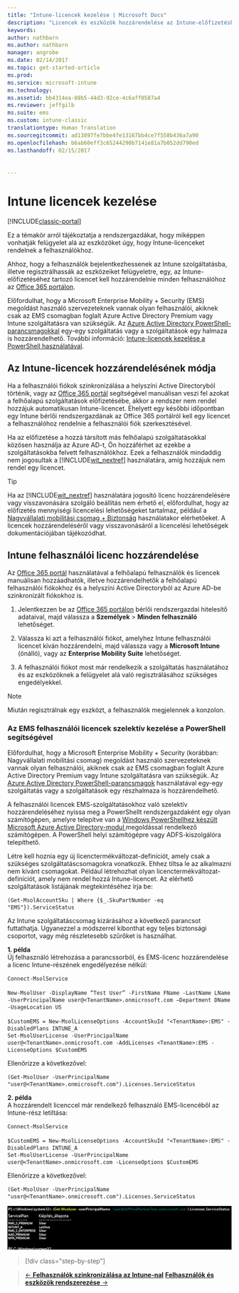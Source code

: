 ```yaml
---
title: "Intune-licencek kezelése | Microsoft Docs"
description: "Licencek és eszközök hozzárendelése az Intune-előfizetéshez"
keywords: 
author: nathbarn
ms.author: nathbarn
manager: angrobe
ms.date: 02/14/2017
ms.topic: get-started-article
ms.prod: 
ms.service: microsoft-intune
ms.technology: 
ms.assetid: bb4314ea-88b5-44d3-92ce-4c6aff0587a4
ms.reviewer: jeffgilb
ms.suite: ems
ms.custom: intune-classic
translationtype: Human Translation
ms.sourcegitcommit: ad13897fe7bbe4fe13167bb4ce7f558b436a7a90
ms.openlocfilehash: b6ab60eff3c65244290b7141e81a7b052dd790ed
ms.lasthandoff: 02/15/2017


---
```


# <a name="manage-intune-licenses"></a>Intune licencek kezelése

[!INCLUDE[classic-portal](../includes/classic-portal.md)]

Ez a témakör arról tájékoztatja a rendszergazdákat, hogy miképpen vonhatják felügyelet alá az eszközöket úgy, hogy Intune-licenceket rendelnek a felhasználókhoz.

Ahhoz, hogy a felhasználók bejelentkezhessenek az Intune szolgáltatásba, illetve regisztrálhassák az eszközeiket felügyeletre, egy, az Intune-előfizetéséhez tartozó licencet kell hozzárendelnie minden felhasználóhoz az [Office 365 portálon](http://go.microsoft.com/fwlink/p/?LinkId=698854).

Előfordulhat, hogy a Microsoft Enterprise Mobility + Security (EMS) megoldást használó szervezeteknek vannak olyan felhasználói, akiknek csak az EMS csomagban foglalt Azure Active Directory Premium vagy Intune szolgáltatásra van szükségük. Az [Azure Active Directory PowerShell-parancsmagokkal](https://msdn.microsoft.com/library/jj151815.aspx) egy-egy szolgáltatás vagy a szolgáltatások egy halmaza is hozzárendelhető. További információ: [Intune-licencek kezelése a PowerShell használatával](start-with-a-paid-subscription-to-microsoft-intune-step-4-posh.md).

## <a name="how-intune-licenses-are-assigned"></a>Az Intune-licencek hozzárendelésének módja
Ha a felhasználói fiókok szinkronizálása a helyszíni Active Directoryból történik, vagy az [Office 365 portál](http://go.microsoft.com/fwlink/p/?LinkId=698854) segítségével manuálisan veszi fel azokat a felhőalapú szolgáltatások előfizetésébe, akkor a rendszer nem rendel hozzájuk automatikusan Intune-licencet. Ehelyett egy későbbi időpontban egy Intune bérlői rendszergazdának az Office 365 portálról kell egy licencet a felhasználóhoz rendelnie a felhasználói fiók szerkesztésével.

Ha az előfizetése a hozzá társított más felhőalapú szolgáltatásokkal közösen használja az Azure AD-t, Ön hozzáférhet az ezekbe a szolgáltatásokba felvett felhasználókhoz. Ezek a felhasználók mindaddig nem jogosultak a [!INCLUDE[wit_nextref](../includes/wit_nextref_md.md)] használatára, amíg hozzájuk nem rendel egy licencet.

> [!TIP]
> Ha az [!INCLUDE[wit_nextref](../includes/wit_nextref_md.md)] használatára jogosító licenc hozzárendelésére vagy visszavonására szolgáló beállítás nem érhető el, előfordulhat, hogy az előfizetés mennyiségi licencelési lehetőségeket tartalmaz, például a [Nagyvállalati mobilitási csomag + Biztonság](https://www.microsoft.com/en-us/server-cloud/enterprise-mobility/overview.aspx) használatakor elérhetőeket. A licencek hozzárendeléséről vagy visszavonásáról a licencelési lehetőségek dokumentációjában tájékozódhat.

## <a name="assign-an-intune-user-license"></a>Intune felhasználói licenc hozzárendelése

Az [Office 365 portál](http://go.microsoft.com/fwlink/p/?LinkId=698854) használatával a felhőalapú felhasználók és licencek manuálisan hozzáadhatók, illetve hozzárendelhetők a felhőalapú felhasználói fiókokhoz és a helyszíni Active Directoryból az Azure AD-be szinkronizált fiókokhoz is.

1.  Jelentkezzen be az [Office 365 portálon](http://go.microsoft.com/fwlink/p/?LinkId=698854) bérlői rendszergazdai hitelesítő adataival, majd válassza a **Személyek** > **Minden felhasználó** lehetőséget.

2.  Válassza ki azt a felhasználói fiókot, amelyhez Intune felhasználói licencet kíván hozzárendelni, majd válassza vagy a **Microsoft Intune** (önálló), vagy az **Enterprise Mobility Suite** lehetőséget.

3.  A felhasználói fiókot most már rendelkezik a szolgáltatás használatához és az eszközöknek a felügyelet alá való regisztrálásához szükséges engedélyekkel.

> [!NOTE]
> Miután regisztrálnak egy eszközt, a felhasználók megjelennek a konzolon.

### <a name="use-powershell-to-selectively-manage-ems-user-licenses"></a>Az EMS felhasználói licencek szelektív kezelése a PowerShell segítségével
Előfordulhat, hogy a Microsoft Enterprise Mobility + Security (korábban: Nagyvállalati mobilitási csomag) megoldást használó szervezeteknek vannak olyan felhasználói, akiknek csak az EMS csomagban foglalt Azure Active Directory Premium vagy Intune szolgáltatásra van szükségük. Az [Azure Active Directory PowerShell-parancsmagok](https://msdn.microsoft.com/library/jj151815.aspx) használatával egy-egy szolgáltatás vagy a szolgáltatások egy részhalmaza is hozzárendelhető.

A felhasználói licencek EMS-szolgáltatásokhoz való szelektív hozzárendeléséhez nyissa meg a PowerShellt rendszergazdaként egy olyan számítógépen, amelyre telepítve van a [Windows PowerShellhez készült Microsoft Azure Active Directory-modul ](https://msdn.microsoft.com/library/jj151815.aspx#bkmk_installmodule) megoldással rendelkező számítógépen. A PowerShell helyi számítógépre vagy ADFS-kiszolgálóra telepíthető.

Létre kell hoznia egy új licenctermékváltozat-definíciót, amely csak a szükséges szolgáltatáscsomagokra vonatkozik. Ehhez tiltsa le az alkalmazni nem kívánt csomagokat. Például létrehozhat olyan licenctermékváltozat-definíciót, amely nem rendel hozzá Intune-licencet. Az elérhető szolgáltatások listájának megtekintéséhez írja be:

    (Get-MsolAccountSku | Where {$_.SkuPartNumber -eq "EMS"}).ServiceStatus

Az Intune szolgáltatáscsomag kizárásához a következő parancsot futtathatja. Ugyanezzel a módszerrel kibonthat egy teljes biztonsági csoportot, vagy még részletesebb szűrőket is használhat.

**1. példa**<br>
Új felhasználó létrehozása a parancssorból, és EMS-licenc hozzárendelése a licenc Intune-részének engedélyezése nélkül:

    Connect-MsolService

    New-MsolUser -DisplayName “Test User” -FirstName FName -LastName LName -UserPrincipalName user@<TenantName>.onmicrosoft.com –Department DName -UsageLocation US

    $CustomEMS = New-MsolLicenseOptions -AccountSkuId "<TenantName>:EMS" -DisabledPlans INTUNE_A
    Set-MsolUserLicense -UserPrincipalName user@<TenantName>.onmicrosoft.com -AddLicenses <TenantName>:EMS -LicenseOptions $CustomEMS


Ellenőrizze a következővel:

    (Get-MsolUser -UserPrincipalName "user@<TenantName>.onmicrosoft.com").Licenses.ServiceStatus

**2. példa**<br>
A hozzárendelt licenccel már rendelkező felhasználó EMS-licencéből az Intune-rész letiltása:

    Connect-MsolService

    $CustomEMS = New-MsolLicenseOptions -AccountSkuId "<TenantName>:EMS" -DisabledPlans INTUNE_A
    Set-MsolUserLicense -UserPrincipalName user@<TenantName>.onmicrosoft.com -LicenseOptions $CustomEMS

Ellenőrizze a következővel:

    (Get-MsolUser -UserPrincipalName "user@<TenantName>.onmicrosoft.com").Licenses.ServiceStatus

![PoSH-AddLic-Verify](./media/posh-addlic-verify.png)

>[!div class="step-by-step"]

>[&larr; **Felhasználók szinkronizálása az Intune-nal**](.\start-with-a-paid-subscription-to-microsoft-intune-step-2.md)     [**Felhasználók és eszközök rendszerezése** &rarr;](.\start-with-a-paid-subscription-to-microsoft-intune-step-5.md)  

